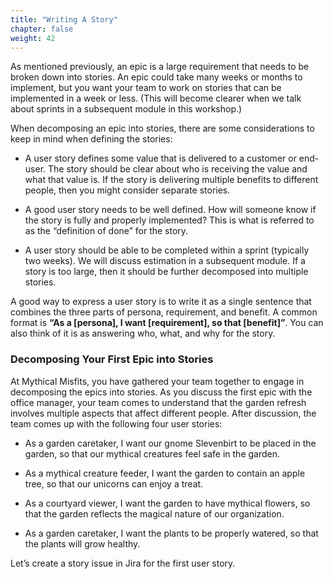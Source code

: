 ```yaml
---
title: "Writing A Story"
chapter: false
weight: 42
---
```


As mentioned previously, an epic is a large requirement that needs to be broken down into stories.  An epic could take many weeks or months to implement, but you want your team to work on stories that can be implemented in a week or less.  (This will become clearer when we talk about sprints in a subsequent module in this workshop.)

When decomposing an epic into stories, there are some considerations to keep in mind when defining the stories:  

- A user story defines some value that is delivered to a customer or end-user.  The story should be clear about who is receiving the value and what that value is.  If the story is delivering multiple benefits to different people, then you might consider separate stories.

- A good user story needs to be well defined.  How will someone know if the story is fully and properly implemented?  This is what is referred to as the “definition of done” for the story.

- A user story should be able to be completed within a sprint (typically two weeks).  We will discuss estimation in a subsequent module.  If a story is too large, then it should be further decomposed into multiple stories.

A good way to express a user story is to write it as a single sentence that combines the three parts of persona, requirement, and benefit.  A common format is **“As a [persona], I want [requirement], so that [benefit]”**.  You can also think of it is as answering who, what, and why for the story.

### Decomposing Your First Epic into Stories

At Mythical Misfits, you have gathered your team together to engage in decomposing the epics into stories.  As you discuss the first epic with the office manager, your team comes to understand that the garden refresh involves multiple aspects that affect different people.  After discussion, the team comes up with the following four user stories:

- As a garden caretaker, I want our gnome Slevenbirt to be placed in the garden, so that our mythical creatures feel safe in the garden.

- As a mythical creature feeder, I want the garden to contain an apple tree, so that our unicorns can enjoy a treat.

- As a courtyard viewer, I want the garden to have mythical flowers, so that the garden reflects the magical nature of our organization.

- As a garden caretaker, I want the plants to be properly watered, so that the plants will grow healthy.

Let’s create a story issue in Jira for the first user story.
